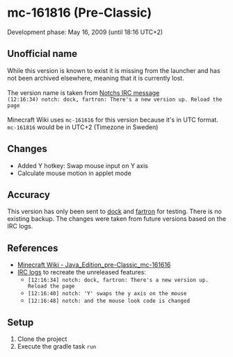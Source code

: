 # mc-161816 (Pre-Classic)
Development phase: May 16, 2009 (until 18:16 UTC+2)

## Unofficial name
While this version is known to exist it is missing from the launcher and has not been archived elsewhere, meaning that it is currently lost.<br>
<br>
The version name is taken from [Notchs IRC message](https://archive.org/download/Minecraft_IRC_Logs_2009/history/files/May-15-to-June-03-2009/2009-05-16.075419-0400EDT.txt.~1~) <br>
``(12:16:34) notch: dock, fartron: There's a new version up. Reload the page``
<br>
<br>
Minecraft Wiki uses ``mc-161616`` for this version because it's in UTC format.
``mc-161816`` would be in UTC+2 (Timezone in Sweden)

## Changes
- Added Y hotkey: Swap mouse input on Y axis 
- Calculate mouse motion in applet mode

## Accuracy
This version has only been sent to [dock](https://minecraft.gamepedia.com/Hayden_Scott-Baron) and [fartron](https://forums.tigsource.com/index.php?action=profile;u=61) for testing.
There is no existing backup.
The changes were taken from future versions based on the IRC logs.

## References
- [Minecraft Wiki - Java_Edition_pre-Classic_mc-161616](https://minecraft.gamepedia.com/Java_Edition_pre-Classic_mc-161616)
- [IRC logs](https://archive.org/download/Minecraft_IRC_Logs_2009/history/files/May-15-to-June-03-2009/2009-05-16.075419-0400EDT.txt.~1~)  to recreate the unreleased features:
    - ``[12:16:34] notch: dock, fartron: There's a new version up. Reload the page``
    - ``[12:16:40] notch: 'Y' swaps the y axis on the mouse``
    - ``[12:16:48] notch: and the mouse look code is changed``

## Setup
1. Clone the project
2. Execute the gradle task ``run``